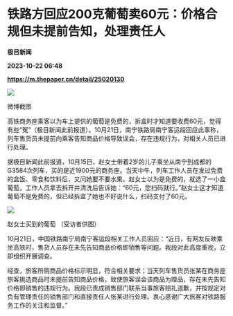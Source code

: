 # 铁路方回应200克葡萄卖60元：价格合规但未提前告知，处理责任人
**极目新闻**

**2023-10-22 06:48**

**https://m.thepaper.cn/detail/25020130**

![](https://imagecloud.thepaper.cn/thepaper/image/275/153/553.png)

微博截图

高铁商务座乘客以为车上提供的葡萄是免费的，拆盒时才知道要收费60元，觉得有些“冤”（极目新闻此前报道）。10月21日，南宁铁路局南宁客运段回应此事称，列车售货员未提前向乘客告知商品价格导致误会，存在违规行为，对相关人员已进行处理。

据极目新闻此前报道，10月15日，赵女士带着2岁的儿子乘坐从南宁到成都的G3584次列车，买的是近1900元的商务座。当天中午，列车工作人员在发过免费的盒饭、零食和饮料后，又问她要不要水果。赵女士以为是免费的，就选了一小盒葡萄，工作人员拿去拆开并清洗后告诉她：“60元，您扫码就行。”赵女士这才知道葡萄不是免费的，但已经拆盒了她也不好说什么，扫码支付了60元。

![](https://imagecloud.thepaper.cn/thepaper/image/275/153/527.jpg)

赵女士买到的葡萄 （受访者供图）

10月21日，中国铁路南宁局南宁客运段相关工作人员回应：“近日，有网友反映乘坐高铁时，售货人员存在未先告知商品价格即销售等问题。我段对此高度重视，立即组织开展调查。

经查，旅客所购商品价格标示明显，符合相关要求；当天列车售货员张某在商务座旅客挑选商品时未提前告知商品价格，致使旅客误会该商品为赠品，存在未先告知价格即销售的违规行为。我段已责成销售部门联系当事旅客赔礼道歉，并按规定对负有管理责任的销售部门和直接责任人张某进行处理。衷心感谢广大旅客对铁路服务工作的关注和监督。”